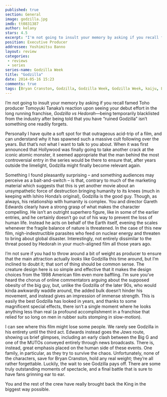 ```yaml
---
published: true
section: General
image: godzilla.jpg
imdb: tt0831387
author: kelany
stars: 4.5
excerpt: "I'm not going to insult your memory by asking if you recall famed Toho producer Tomoyuki Tanaka's reaction upon seeing your debut effort in the long running franchise, Godzilla vs Hedorah being temporarily blacklisted from the industry after being told that you have ruined Godzilla isn't something one readily forgets."
position: Executive Producer
addressee: Yoshimitsu Banno
layout: review
categories: 
 - reviews
 - series
series-name: Godzilla Week
title: "Godzilla"
date: 2014-05-16 15:23
comments: true
tags: [Bryan Cranston, Godzilla, Godzilla Week, Godzilla Week, kaiju, Letters, monsters]
---
```

<p>I&#8217;m not going to insult your memory by asking if you recall famed Toho producer Tomoyuki Tanaka&#8217;s reaction upon seeing your debut effort in the long running franchise, <em>Godzilla vs Hedorah&mdash;</em>being temporarily blacklisted from the industry after being told that you have &#8220;ruined Godzilla&#8221; isn&rsquo;t something one readily forgets.  </p><p>Personally I have quite a soft spot for that outrageous acid-trip of a film, and can understand why it has spawned such a massive cult following over the years. But that&#8217;s not what I want to talk to you about.  When it was first announced that Hollywood was finally going to take another crack at the iconic atomic monster, it seemed appropriate that the man behind the most controversial entry in the series would be there to ensure that, after years outside the limelight, Godzilla might finally become relevant again.</p><p>Something I found pleasantly surprising &ndash; and something audiences may perceive as a bait-and-switch &ndash; is that, contrary to much of the marketing material which suggests that this is yet another movie about an unsympathetic force of destruction bringing humanity to its knees (much in keeping with Ishiro Honda&#8217;s original), Godzilla is the good guy. Though, as always, his relationship with humanity is complex. You and director Gareth Edwards clearly have a strong grasp of what makes the character compelling. He isn&#8217;t an outright superhero figure, like in some of the earlier entries, and he certainly doesn&#8217;t go out of his way to prevent the loss of human life. Instead he acts on behalf of the Earth itself, evening the scales whenever the fragile balance of nature is threatened. In the case of this new film, nigh-indestructible parasites who feed on nuclear energy and threaten to bring about global disaster. Interestingly, not entirely dissimilar to the threat posed by Hedorah in your much-aligned film all those years ago. </p><p>I&#8217;m not sure if you had to throw around a bit of weight as producer to ensure that the main attraction actually <em>looks</em> like Godzilla this time around, but I&#8217;m inclined to doubt it; that sort of thing should be common sense. The creature design here is so simple and effective that it makes the design choices from the 1998 American film even more baffling. I&#8217;m sure you&#8217;ve heard the chorus of online commentators arguing about the supposed obesity of the big guy, but, unlike the Godzilla of the later 90s, who would kinda awkwardly waddle around, the added bulk doesn&#8217;t hinder his movement, and instead gives an impression of immense strength.  This is easily the best Godzilla has looked in years, and thanks to some magnificent special effects, there isn&#8217;t a single moment where he looks anything less than real (a profound accomplishment in a franchise that relied for so long on men in rubber suits stomping in slow-motion). </p><p>I can see where this film might lose some people. We rarely see Godzilla in his entirety until the third act. Edwards instead goes the <em>Jaws</em> route, showing us brief glimpses, including an early clash between the Big G and one of the MUTOs conveyed entirely through news broadcasts.  There is, instead, great emphasis placed on the human side of these events. One family, in particular, as they try to survive the chaos. Unfortunately, none of the characters, save for Bryan Cranston, hold any real weight; they&#8217;re all rather forgettable. Luckily, the wait to see Godzilla pays off. There are some truly outstanding moments of spectacle, and a final battle that is sure to have fans grinning ear to ear.</p><p>You and the rest of the crew have really brought back the King in the biggest way possible.</p>
